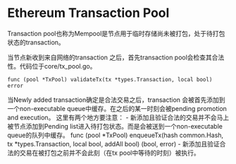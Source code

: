 # Ethereum Transaction Pool

Transaction pool也称为Mempool是节点用于临时存储尚未被打包，处于待打包状态的transaction。


当节点新收到来自网络的transaction 之后，首先transaction pool会检查其合法性。代码位于core/tx_pool.go。

    func (pool *TxPool) validateTx(tx *types.Transaction, local bool) error

当Newly added transaction确定是合法交易之后，transaction 会被首先添加到一个non-executable queue中缓存。在之后的某一时刻会被pending promotion and execution。
这里有两个地方要注意：
    - 新添加且验证合法的交易并不会马上被节点添加到Pending list进入待打包状态。而是会被送到一个non-executable queue的队列中缓存。
        func (pool *TxPool) enqueueTx(hash common.Hash, tx *types.Transaction, local bool, addAll bool) (bool, error)
    - 新添加且验证合法的交易在被打包之前并不会此刻（在tx pool中等待的时刻）被执行。